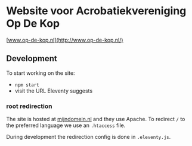 # Website voor Acrobatiekvereniging Op De Kop

[www.op-de-kop.nl](http://www.op-de-kop.nl/)

## Development

To start working on the site:

- `npm start`
- visit the URL Eleventy suggests


### root redirection

The site is hosted at [mijndomein.nl](https://mijndomein.nl) and they use
Apache. To redirect `/` to the preferred language we use an `.htaccess` file.

During development the redirection config is done in `.eleventy.js`.
